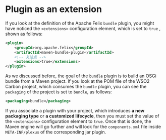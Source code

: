 # Plugin as an extension

If you look at the definition of the Apache Felix `bundle` plugin, you might have noticed the `<extensions>` configuration element, which is set to `true` , shown as follows:

```xml
<plugin>
    <groupId>org.apache.felix</groupId>
    <artifactId>maven-bundle-plugin</artifactId>
    <!-- 关注点 -->
    <extensions>true</extensions>
</plugin>
```

As we discussed before, the goal of the `bundle` plugin is to build an OSGi bundle from a Maven project. If you look at the POM file of the WSO2 Carbon project, which consumes the `bundle` plugin, you can see the `packaging` of the project is set to `bundle`, as follows:

```xml
<packaging>bundle</packaging>
```

If you associate a plugin with your project, which introduces **a new packaging type** or **a customized lifecycle**, then you must set the value of the `<extensions>` configuration element to `true`. Once that is done, the Maven engine will go further and will look for the `components.xml` file inside `META-INF/plexus` of the corresponding jar plugin.




